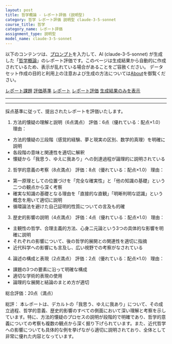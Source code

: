 ```yaml
---
layout: post
title: 哲学概論 - レポート評価 (説明型)
category: 哲学 レポート評価 説明型 claude-3-5-sonnet
course_title: 哲学
category_name: レポート評価
assignment_type: 説明型
model_name: claude-3-5-sonnet
---
```


以下のコンテンツは、[プロンプト](https://github.com/takedatoshiyuki/synthetic_assignments/tree/main/generated/哲学/claude-3-5-sonnet/prompt_レポート評価-説明型.md)を入力して、AI (claude-3-5-sonnet) が生成した「[哲学概論](/contents/哲学/)」のレポート評価です。このページは生成結果から自動的に作成されているため、表示が乱れている場合があることをご容赦ください。
データセット作成の目的と利用上の注意および生成の方法については[About](/About)を御覧ください。

[レポート課題](../レポート課題-説明型)
[評価基準](../評価基準-説明型)
[レポート](../レポート-説明型)
[レポート評価](../レポート評価-説明型)
[生成結果のみを表示](https://github.com/takedatoshiyuki/synthetic_assignments/tree/main/generated/哲学/claude-3-5-sonnet/レポート評価-説明型.md)
  

***
***
  
採点基準に従って、提出されたレポートを評価いたします。

1. 方法的懐疑の理解と説明（6点満点）
評価：6点（優れている：配点×1.0）
理由：
- 方法的懐疑の三段階（感覚的経験、夢と現実の区別、数学的真理）を明確に説明
- 各段階の意味と関連性を適切に解釈
- 懐疑から「我思う、ゆえに我あり」への到達過程が論理的に説明されている

2. 哲学的意義の考察（8点満点）
評価：8点（優れている：配点×1.0）
理由：
- 第一原理としての位置づけを「完全な確実性」と「他の知識の基礎」という二つの観点から深く考察
- 確実な知識の基礎となる理由を「直接的な直観」「明晰判明な認識」という概念を用いて適切に説明
- 循環論法を避けた自己証明的性質についての言及も的確

3. 歴史的影響の説明（4点満点）
評価：4点（優れている：配点×1.0）
理由：
- 主観性の哲学、合理主義的方法、心身二元論という3つの具体的な影響を明確に説明
- それぞれの影響について、後の哲学的展開との関連性を適切に指摘
- 近代科学への影響にも言及し、広い視野での考察がなされている

4. 論述の構成と表現（2点満点）
評価：2点（優れている：配点×1.0）
理由：
- 課題の3つの要素に沿って明確な構成
- 適切な学術的表現の使用
- 論理的な展開と結論のまとめ方が適切

総合評価：20点（満点）

総評：
本レポートは、デカルトの「我思う、ゆえに我あり」について、その成立過程、哲学的意義、歴史的影響のすべての側面において深い理解と考察を示しています。特に、方法的懐疑のプロセスの説明が段階的で明確であり、哲学的意義についての考察も複数の観点から深く掘り下げられています。また、近代哲学への影響についても具体的な例を挙げながら適切に説明されており、全体として非常に優れた内容となっています。
